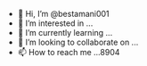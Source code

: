 - 👋 Hi, I’m @bestamani001
- 👀 I’m interested in ...
- 🌱 I’m currently learning ...
- 💞️ I’m looking to collaborate on ...
- 📫 How to reach me ...8904

<!---
bestamani001/bestamani001 is a ✨ special ✨ repository because its `README.md` (this file) appears on your GitHub profile.
You can click the Preview link to take a look at your changes.
--->
